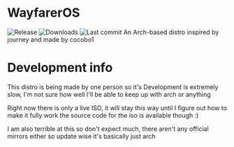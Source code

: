 # WayfarerOS
![Release](https://badgen.net/github/release/babel/babel) ![Downloads](https://badgen.net/github/assets-dl/electron/electron) ![Last commit](https://badgen.net/github/last-commit/micromatch/micromatch)
An Arch-based distro inspired by journey and made by cocobo1

# Development info 
This distro is being made by one person so it's Development is extremely slow, I'm not sure how well I'll be able to keep up with arch or anything

Right now there is only a live ISO, it will stay this way until I figure out how to make it fully work
the source code for the iso is available though :)

I am also terrible at this so don't expect much, there aren't any official mirrors either so update wise it's basically just arch
